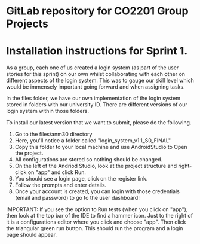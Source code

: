 # GitLab repository for CO2201 Group Projects

# Installation instructions for Sprint 1.

As a group, each one of us created a login system (as part of the user stories for this sprint) on our own whilst collaborating with each other on different aspects of the login system. This was to gauge our skill level which would be immensely important going forward and when assigning tasks.

In the files folder, we have our own implementation of the login system stored in folders with our university ID. There are different versions of our login system within those folders.

To install our latest version that we want to submit, please do the following.

1. Go to the files/anm30 directory
2. Here, you'll notice a folder called "login_system_v1.1_S0_FINAL"
3. Copy this folder to your local machine and use AndroidStudio to Open the project.
4. All configurations are stored so nothing should be changed.
5. On the left of the Andriod Studio, look at the project structure and right-click on "app" and click Run.
6. You should see a login page, click on the register link.
7. Follow the prompts and enter details.
8. Once your account is created, you can login with those credentials (email and password) to go to the user dashboard!


IMPORTANT: If you see the option to Run tests (when you click on "app"), then look at the top bar of the IDE to find a hammer icon. Just to the right of it is a configurations editor where you click and choose "app". Then click the triangular green run button. This should run the program and a login page should appear.
